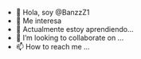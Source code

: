 - 👋 Hola, soy @BanzzZ1
- 👀 Me interesa
- 🌱 Actualmente estoy aprendiendo...
- 💞️ I’m looking to collaborate on ...
- 📫 How to reach me ...

<!---
BanzzZ1/BanzzZ1 is a ✨ special ✨ repository because its `README.md` (this file) appears on your GitHub profile.
You can click the Preview link to take a look at your changes.
--->
